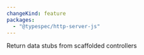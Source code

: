 ```yaml
---
changeKind: feature
packages:
  - "@typespec/http-server-js"
---
```


Return data stubs from scaffolded controllers
